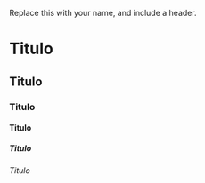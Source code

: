 Replace this with your name, and include a header.
# Titulo
## Titulo
### Titulo
#### Titulo
##### Titulo
###### Titulo
